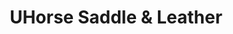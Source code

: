 ---
title: "UHorse Saddle & Leather"
url: /meadows-place/uhorse-saddle-and-leather/
shop: equestrian
---